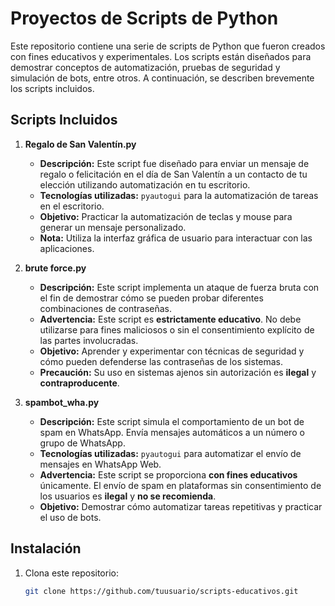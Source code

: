 # Proyectos de Scripts de Python

Este repositorio contiene una serie de scripts de Python que fueron creados con fines educativos y experimentales. Los scripts están diseñados para demostrar conceptos de automatización, pruebas de seguridad y simulación de bots, entre otros. A continuación, se describen brevemente los scripts incluidos.

## Scripts Incluidos

1. **Regalo de San Valentín.py**
   - **Descripción:** Este script fue diseñado para enviar un mensaje de regalo o felicitación en el día de San Valentín a un contacto de tu elección utilizando automatización en tu escritorio.
   - **Tecnologías utilizadas:** `pyautogui` para la automatización de tareas en el escritorio.
   - **Objetivo:** Practicar la automatización de teclas y mouse para generar un mensaje personalizado.
   - **Nota:** Utiliza la interfaz gráfica de usuario para interactuar con las aplicaciones.

2. **brute force.py**
   - **Descripción:** Este script implementa un ataque de fuerza bruta con el fin de demostrar cómo se pueden probar diferentes combinaciones de contraseñas. 
   - **Advertencia:** Este script es **estrictamente educativo**. No debe utilizarse para fines maliciosos o sin el consentimiento explícito de las partes involucradas.
   - **Objetivo:** Aprender y experimentar con técnicas de seguridad y cómo pueden defenderse las contraseñas de los sistemas.
   - **Precaución:** Su uso en sistemas ajenos sin autorización es **ilegal** y **contraproducente**.

3. **spambot_wha.py**
   - **Descripción:** Este script simula el comportamiento de un bot de spam en WhatsApp. Envía mensajes automáticos a un número o grupo de WhatsApp.
   - **Tecnologías utilizadas:** `pyautogui` para automatizar el envío de mensajes en WhatsApp Web.
   - **Advertencia:** Este script se proporciona **con fines educativos** únicamente. El envío de spam en plataformas sin consentimiento de los usuarios es **ilegal** y **no se recomienda**.
   - **Objetivo:** Demostrar cómo automatizar tareas repetitivas y practicar el uso de bots.

## Instalación

1. Clona este repositorio:
   ```bash
   git clone https://github.com/tuusuario/scripts-educativos.git
